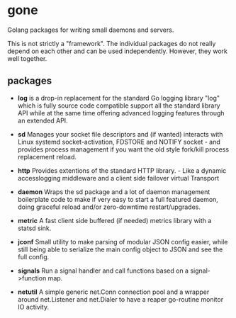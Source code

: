 # gone
Golang packages for writing small daemons and servers.

This is not strictly a "framework". The individual packages do not really depend on each other and can be used independently. However, they work well together.

## packages

* **log** is a drop-in replacement for the standard Go logging library "log" which is fully source code compatible support all the standard library API while at the same time offering advanced logging features through an extended API.

* **sd** Manages your socket file descriptors and (if wanted) interacts with Linux systemd socket-activation, FDSTORE and NOTIFY socket - and provides process management if you want the old style fork/kill process replacement reload.

* **http** Provides extentions of the standard HTTP library. - Like a dynamic accesslogging middleware and a client side failover virtual Transport

* **daemon** Wraps the sd package and a lot of daemon management boilerplate code to make if very easy to start a full featured daemon, doing graceful reload and/or zero-downtime restart/upgrades.

* **metric** A fast client side buffered (if needed) metrics library with a statsd sink.

* **jconf** Small utility to make parsing of modular JSON config easier, while still being able to serialize the main config object to JSON and see the full config.

* **signals** Run a signal handler and call functions based on a signal->function map.

* **netutil** A simple generic net.Conn connection pool and a wrapper around net.Listener and net.Dialer to have a reaper go-routine monitor IO activity.
